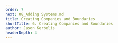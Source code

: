 ```yaml
---
order: 7
next: 08_Adding Systems.md
title: Creating Companies and Boundaries
shortTitle: 6. Creating Companies and Boundaries
author: Jason Kerbelis
headerDepth: 4
---
```



<VidStack
  src="https://www.youtube.com/watch?v=GlvVr_xZqfI&list=PLm1Nyfu8s-DeXpRg8B5bqnrLH7HXetzWn&index=6"
  poster="../../assets/training-videos/Creating Companies and Boundaries.jpg"
/>